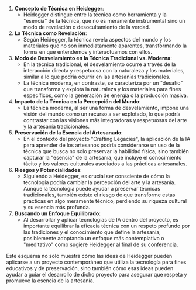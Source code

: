 1. **Concepto de Técnica en Heidegger**:
   - Heidegger distingue entre la técnica como herramienta y la "esencia" de la técnica, que no es meramente instrumental sino un modo de revelación o desocultamiento de la verdad.
2. **La Técnica como Revelación**:
   - Según Heidegger, la técnica revela aspectos del mundo y los materiales que no son inmediatamente aparentes, transformando la forma en que entendemos y interactuamos con ellos.
3. **Modo de Desvelamiento en la Técnica Tradicional vs. Moderna**:
   - En la técnica tradicional, el desvelamiento ocurre a través de la interacción directa y respetuosa con la naturaleza y los materiales, similar a lo que podría ocurrir en las artesanías tradicionales.
   - La técnica moderna, en contraste, se caracteriza por un "desafío" que transforma y explota la naturaleza y los materiales para fines específicos, como la generación de energía o la producción masiva.
4. **Impacto de la Técnica en la Percepción del Mundo**:
   - La técnica moderna, al ser una forma de desvelamiento, impone una visión del mundo como un recurso a ser explotado, lo que podría contrastar con las visiones más integradoras y respetuosas del arte y la artesanía tradicionales.
5. **Preservación de la Esencia del Artesanado**:
   - En el contexto del proyecto "Crafting Legacies", la aplicación de la IA para aprender de los artesanos podría considerarse un uso de la técnica que busca no solo preservar la habilidad física, sino también capturar la "esencia" de la artesanía, que incluye el conocimiento tácito y los valores culturales asociados a las prácticas artesanales.
6. **Riesgos y Potencialidades**:
   - Siguiendo a Heidegger, es crucial ser consciente de cómo la tecnología podría cambiar la percepción del arte y la artesanía. Aunque la tecnología puede ayudar a preservar técnicas tradicionales, también existe el riesgo de que transforme estas prácticas en algo meramente técnico, perdiendo su riqueza cultural y su esencia más profunda.
7. **Buscando un Enfoque Equilibrado**:
   - Al desarrollar y aplicar tecnologías de IA dentro del proyecto, es importante equilibrar la eficacia técnica con un respeto profundo por las tradiciones y el conocimiento que define la artesanía, posiblemente adoptando un enfoque más contemplativo o "meditativo" como sugiere Heidegger al final de su conferencia.

Este esquema no solo muestra cómo las ideas de Heidegger pueden aplicarse a un proyecto contemporáneo que utiliza la tecnología para fines educativos y de preservación, sino también cómo esas ideas pueden ayudar a guiar el desarrollo de dicho proyecto para asegurar que respeta y promueve la esencia de la artesanía.